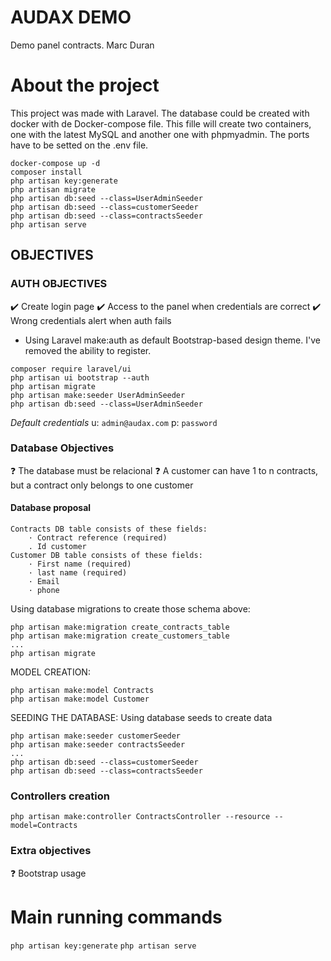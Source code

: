 # AUDAX DEMO
Demo panel contracts.
Marc Duran


# About the project

This project was made with Laravel. The database could be created with docker with de Docker-compose file. This fille will create two containers, one with the latest MySQL and another one with phpmyadmin. The ports have to be setted on the .env file. 

```
docker-compose up -d
composer install
php artisan key:generate
php artisan migrate
php artisan db:seed --class=UserAdminSeeder
php artisan db:seed --class=customerSeeder
php artisan db:seed --class=contractsSeeder
php artisan serve
```

## OBJECTIVES

### AUTH OBJECTIVES
:heavy_check_mark: Create login page
:heavy_check_mark: Access to the panel when credentials are correct
:heavy_check_mark: Wrong credentials alert when auth fails

- Using Laravel make:auth as default Bootstrap-based design theme. I've removed the ability to register.

```
composer require laravel/ui
php artisan ui bootstrap --auth
php artisan migrate
php artisan make:seeder UserAdminSeeder
php artisan db:seed --class=UserAdminSeeder
```
_Default credentials_
u: `admin@audax.com`
p: `password`

### Database Objectives
:question: The database must be relacional
:question: A customer can have 1 to n contracts, but a contract only belongs to one customer

#### Database proposal
```
Contracts DB table consists of these fields:
    · Contract reference (required)
    . Id customer 
Customer DB table consists of these fields:
    · First name (required)
    · last name (required)
    · Email
    · phone
```

Using database migrations to create those schema above:
```
php artisan make:migration create_contracts_table
php artisan make:migration create_customers_table
...
php artisan migrate
```
MODEL CREATION:
```
php artisan make:model Contracts
php artisan make:model Customer
```
SEEDING THE DATABASE:
Using database seeds to create data
```
php artisan make:seeder customerSeeder
php artisan make:seeder contractsSeeder
...
php artisan db:seed --class=customerSeeder
php artisan db:seed --class=contractsSeeder
```

### Controllers creation
```
php artisan make:controller ContractsController --resource --model=Contracts
```

### Extra objectives
:question: Bootstrap usage

# Main running commands

`php artisan key:generate`
`php artisan serve`
